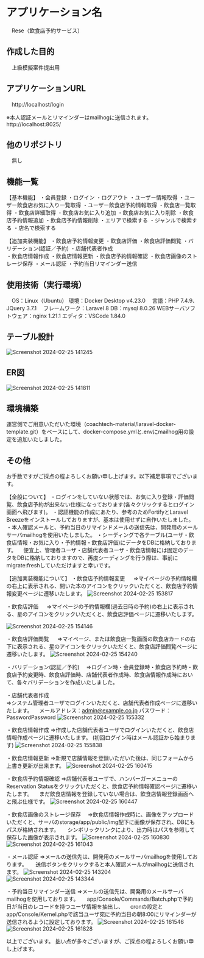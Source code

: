 # アプリケーション名
　Rese（飲食店予約サービス）

## 作成した目的
　上級模擬案件提出用
 
## アプリケーションURL
　http://localhost/login
  
  ※本人認証メールとリマインダーはmailhogに送信されます。
  http://localhost:8025/

## 他のリポジトリ  
　無し

## 機能一覧
【基本機能】
・会員登録
・ログイン
・ログアウト
・ユーザー情報取得
・ユーザー飲食店お気に入り一覧取得
・ユーザー飲食店予約情報取得
・飲食店一覧取得
・飲食店詳細取得
・飲食店お気に入り追加
・飲食店お気に入り削除
・飲食店予約情報追加
・飲食店予約情報削除
・エリアで検索する
・ジャンルで検索する
・店名で検索する

【追加実装機能】
・飲食店予約情報変更
・飲食店評価
・飲食店評価閲覧
・バリデーション(認証／予約)
・店舗代表者作成  
・飲食店情報作成
・飲食店情報更新
・飲食店予約情報確認
・飲食店画像のストレージ保存
・メール認証
・予約当日リマインダー送信
  
## 使用技術（実行環境）
　OS：Linux（Ubuntu）
  環境：Docker Desktop v4.23.0
　言語：PHP 7.4.9、JQuery 3.7.1
　フレームワーク：Laravel 8
  DB：mysql 8.0.26
  WEBサーバソフトウェア：nginx 1.21.1
  エディタ：VSCode 1.84.0

## テーブル設計
![Screenshot 2024-02-25 141245](https://github.com/tmdressage/atte/assets/144135026/89f09dc3-4b90-4e17-8f00-fdaa874d935e)

## ER図
![Screenshot 2024-02-25 141811](https://github.com/tmdressage/rese/assets/144135026/46ee270d-2ae7-49af-96cd-5f8f414e2b5f)

## 環境構築
運営側でご用意いただいた環境（coachtech-material/laravel-docker-template.git）をベースにして、docker-compose.ymlと.envにmailhog用の設定を追加いたしました。  







## その他
お手数ですがご採点の程よろしくお願い申し上げます。以下補足事項でございます。

【全般について】
 ・ログインをしていない状態では、お気に入り登録・評価閲覧、飲食店予約が出来ない仕様になっております(各々クリックするとログイン画面へ飛びます)。 
 ・認証機能の作成にあたり、参考のためFortifyとLaravel Breezeをインストールしておりますが、基本は使用せずに自作いたしました。
 ・本人確認メールと、予約当日のリマインドメールの送信先は、開発用のメールサーバmailhogを使用いたしました。
 ・シーディングで各テーブル(ユーザ・飲食店情報・お気に入り・予約情報・飲食店評価)にデータをDBに格納しております。
 　便宜上、管理者ユーザ・店舗代表者ユーザ・飲食店情報には固定のデータをDBに格納しておりますので、再度シーディングを行う際は、事前にmigrate:freshしていただけますと幸いです。
  
【追加実装機能について】
 ・飲食店予約情報変更
　 ⇒マイページの予約情報欄の右上に表示される、開いた本のアイコンをクリックいただくと、飲食店予約情報変更ページに遷移いたします。
![Screenshot 2024-02-25 153817](https://github.com/tmdressage/rese/assets/144135026/81b0f23f-d187-412b-9011-3dee73f01a97)

・飲食店評価
　 ⇒マイページの予約情報欄(過去日時の予約)の右上に表示される、星のアイコンをクリックいただくと、飲食店評価ページに遷移いたします。
  
  ![Screenshot 2024-02-25 154146](https://github.com/tmdressage/rese/assets/144135026/c82de71b-9fb5-4a90-b1af-719bd6378764)

・飲食店評価閲覧
　 ⇒マイページ、または飲食店一覧画面の飲食店カードの右下に表示される、星のアイコンをクリックいただくと、飲食店評価閲覧ページに遷移いたします。
![Screenshot 2024-02-25 154240](https://github.com/tmdressage/rese/assets/144135026/4892b818-fb59-4ff0-8803-6b86f80c5010)

・バリデーション(認証／予約)
　⇒ログイン時・会員登録時・飲食店予約時・飲食店予約変更時、飲食店評価時、店舗代表者作成時、飲食店情報作成時において、各々バリデーションを作成いたしました。

・店舗代表者作成  
 ⇒システム管理者ユーザでログインいただくと、店舗代表者作成ページに遷移いたします。
 　メールアドレス：admin@example.co.jp
   パスワード：PasswordPassword
![Screenshot 2024-02-25 155332](https://github.com/tmdressage/rese/assets/144135026/1986e2ef-6975-41cb-85ca-876fa163b4d8)   

・飲食店情報作成
 ⇒作成した店舗代表者ユーザでログインいただくと、飲食店情報作成ページに遷移いたします。
   (初回ログイン時はメール認証から始まります)
![Screenshot 2024-02-25 155838](https://github.com/tmdressage/rese/assets/144135026/46fc64b0-b4d7-4376-9017-2ff8d7cbb0cf)

・飲食店情報更新
 ⇒新規で店舗情報を登録いただいた後は、同じフォームから上書き更新が出来ます。
![Screenshot 2024-02-25 160415](https://github.com/tmdressage/rese/assets/144135026/058051d4-4765-4b35-8c87-a7a2d1f252d8)

・飲食店予約情報確認
 ⇒店舗代表者ユーザで、ハンバーガーメニューのReservation Statusをクリックいただくと、飲食店予約情報確認ページに遷移いたします。
 　まだ飲食店情報を登録していない場合は、飲食店情報登録画面へと飛ぶ仕様です。
![Screenshot 2024-02-25 160447](https://github.com/tmdressage/rese/assets/144135026/e1e2053d-d2bc-4438-bec0-2b9e7985c750)

・飲食店画像のストレージ保存
　⇒飲食店情報作成時に、画像をアップロードいただくと、サーバのstorage/app/public/img配下に画像が保存され、DBにもパスが格納されます。
 　 シンボリックリンクにより、出力時はパスを参照して保存した画像が表示されます。
![Screenshot 2024-02-25 160830](https://github.com/tmdressage/rese/assets/144135026/627ee2b0-f00d-42ca-9119-46fab20a02cc)
![Screenshot 2024-02-25 161043](https://github.com/tmdressage/rese/assets/144135026/25590e05-c9c7-425d-a671-f415e8f4403e)

・メール認証
   ⇒メールの送信先は、開発用のメールサーバmailhogを使用しております。
  　 送信ボタンをクリックすると本人確認メールがmailhogに送信されます。
![Screenshot 2024-02-25 143204](https://github.com/tmdressage/rese/assets/144135026/e37fe2b9-8321-4d51-8920-5172044e6dee)
![Screenshot 2024-02-25 143344](https://github.com/tmdressage/rese/assets/144135026/c6fd0aa2-fed3-4067-9208-e6fc641e2879)

・予約当日リマインダー送信
   ⇒メールの送信先は、開発用のメールサーバmailhogを使用しております。
  　 app/Console/Commands/Batch.phpで予約日が当日のレコードを持つユーザ情報を抽出し、
   　cronの設定とapp/Console/Kernel.phpで該当ユーザ宛に予約当日の朝8:00にリマインダーが送信されるように設定しております。
![Screenshot 2024-02-25 161546](https://github.com/tmdressage/rese/assets/144135026/c2ffd1f1-ce94-4fbb-9282-9d83c671f02f)
![Screenshot 2024-02-25 161828](https://github.com/tmdressage/rese/assets/144135026/4c235f75-2145-47f1-9577-b9c6779a6c23)

 以上でございます。
 拙い点が多々ございますが、ご採点の程よろしくお願い申し上げます。
